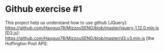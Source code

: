 # Github exercise #1
This project help us understand how to use github
[JQuery]: https://github.com/Haoguo78/MizzouSENG/blob/master/jquery-1.12.0.min.js
[D3.js]: https://github.com/Haoguo78/MizzouSENG/blob/master/d3.v3.min.js
[the Huffington Post API]:
